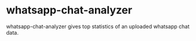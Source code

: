 # whatsapp-chat-analyzer
whatsapp-chat-analyzer gives top statistics of an uploaded  whatsapp chat data.
